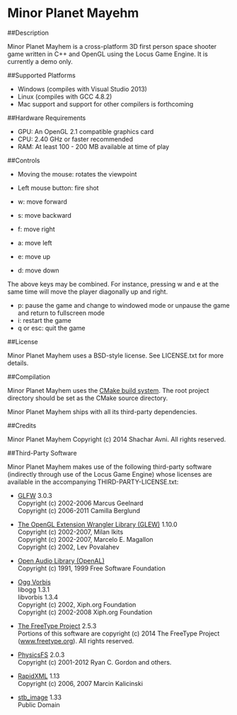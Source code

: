 Minor Planet Mayehm
=================

##Description

Minor Planet Mayhem is a cross-platform 3D first person space shooter game written in C++ and OpenGL using the Locus Game Engine. It is currently a demo only.

##Supported Platforms

* Windows (compiles with Visual Studio 2013)
* Linux (compiles with GCC 4.8.2)
* Mac support and support for other compilers is forthcoming

##Hardware Requirements

* GPU: An OpenGL 2.1 compatible graphics card
* CPU: 2.40 GHz or faster recommended
* RAM: At least 100 - 200 MB available at time of play

##Controls

* Moving the mouse: rotates the viewpoint
* Left mouse button: fire shot

* w: move forward
* s: move backward
* f: move right
* a: move left
* e: move up
* d: move down

The above keys may be combined. For instance, pressing w and e at the same time will move the player diagonally up and right.

* p: pause the game and change to windowed mode or unpause the game and return to fullscreen mode
* i: restart the game 
* q or esc: quit the game

##License

Minor Planet Mayhem uses a BSD-style license. See LICENSE.txt for more details.

##Compilation

Minor Planet Mayhem uses the [CMake build system](http://www.cmake.org/ "CMake Homepage"). The root project directory should be set as
the CMake source directory.

Minor Planet Mayhem ships with all its third-party dependencies.

##Credits

Minor Planet Mayhem Copyright (c) 2014 Shachar Avni. All rights reserved.

##Third-Party Software

Minor Planet Mayhem makes use of the following third-party software (indirectly through use of the Locus Game Engine) whose licenses
are available in the accompanying THIRD-PARTY-LICENSE.txt:

* [GLFW](http://www.glfw.org/ "GLFW Homepage") 3.0.3  
  Copyright (c) 2002-2006 Marcus Geelnard  
  Copyright (c) 2006-2011 Camilla Berglund

* [The OpenGL Extension Wrangler Library (GLEW)](http://glew.sourceforge.net/ "GLEW Homepage") 1.10.0  
  Copyright (c) 2002-2007, Milan Ikits  
  Copyright (c) 2002-2007, Marcelo E. Magallon  
  Copyright (c) 2002, Lev Povalahev

* [Open Audio Library (OpenAL)](http://www.openal.org/ "OpenAL Homepage")  
  Copyright (c) 1991, 1999 Free Software Foundation

* [Ogg Vorbis](http://www.vorbis.com/ "Ogg Vorbis Homepage")  
  libogg 1.3.1  
  libvorbis 1.3.4  
  Copyright (c) 2002, Xiph.org Foundation  
  Copyright (c) 2002-2008 Xiph.org Foundation

* [The FreeType Project](http://www.freetype.org/ "FreeType Project Homepage") 2.5.3  
  Portions of this software are copyright (c) 2014 The FreeType
  Project (www.freetype.org).  All rights reserved.
 
* [PhysicsFS](https://icculus.org/physfs/ "PhysicsFS Homepage") 2.0.3  
  Copyright (c) 2001-2012 Ryan C. Gordon and others.

* [RapidXML](http://rapidxml.sourceforge.net/ "RapidXML Homepage") 1.13  
  Copyright (c) 2006, 2007 Marcin Kalicinski

* [stb_image](http://nothings.org/stb_image.c "stb_image Homepage") 1.33  
  Public Domain